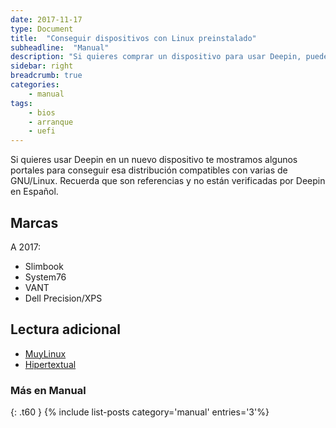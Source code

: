```yaml
---
date: 2017-11-17
type: Document
title:  "Conseguir dispositivos con Linux preinstalado"
subheadline:  "Manual"
description: "Si quieres comprar un dispositivo para usar Deepin, puedes hacerlo"
sidebar: right
breadcrumb: true
categories:
    - manual
tags:
    - bios
    - arranque
    - uefi
---
```


Si quieres usar Deepin en un nuevo dispositivo te mostramos algunos portales para conseguir esa distribución compatibles con varias de GNU/Linux. Recuerda que son referencias y no están verificadas por Deepin en Español.

## Marcas
A 2017:
* Slimbook
* System76
* VANT
* Dell Precision/XPS

## Lectura adicional
* [MuyLinux](https://www.muylinux.com/pcs-y-portatiles/)
* [Hipertextual](https://hipertextual.com/archivo/2013/10/computadoras-con-linux/)

### Más en Manual
{: .t60 }
{% include list-posts category='manual' entries='3'%}

